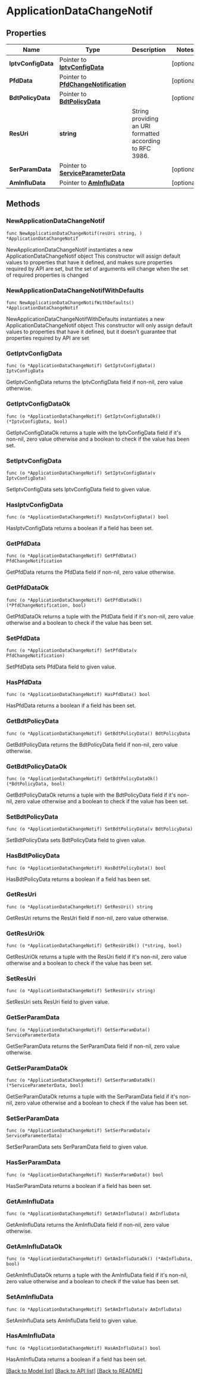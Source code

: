 # ApplicationDataChangeNotif

## Properties

Name | Type | Description | Notes
------------ | ------------- | ------------- | -------------
**IptvConfigData** | Pointer to [**IptvConfigData**](IptvConfigData.md) |  | [optional] 
**PfdData** | Pointer to [**PfdChangeNotification**](PfdChangeNotification.md) |  | [optional] 
**BdtPolicyData** | Pointer to [**BdtPolicyData**](BdtPolicyData.md) |  | [optional] 
**ResUri** | **string** | String providing an URI formatted according to RFC 3986. | 
**SerParamData** | Pointer to [**ServiceParameterData**](ServiceParameterData.md) |  | [optional] 
**AmInfluData** | Pointer to [**AmInfluData**](AmInfluData.md) |  | [optional] 

## Methods

### NewApplicationDataChangeNotif

`func NewApplicationDataChangeNotif(resUri string, ) *ApplicationDataChangeNotif`

NewApplicationDataChangeNotif instantiates a new ApplicationDataChangeNotif object
This constructor will assign default values to properties that have it defined,
and makes sure properties required by API are set, but the set of arguments
will change when the set of required properties is changed

### NewApplicationDataChangeNotifWithDefaults

`func NewApplicationDataChangeNotifWithDefaults() *ApplicationDataChangeNotif`

NewApplicationDataChangeNotifWithDefaults instantiates a new ApplicationDataChangeNotif object
This constructor will only assign default values to properties that have it defined,
but it doesn't guarantee that properties required by API are set

### GetIptvConfigData

`func (o *ApplicationDataChangeNotif) GetIptvConfigData() IptvConfigData`

GetIptvConfigData returns the IptvConfigData field if non-nil, zero value otherwise.

### GetIptvConfigDataOk

`func (o *ApplicationDataChangeNotif) GetIptvConfigDataOk() (*IptvConfigData, bool)`

GetIptvConfigDataOk returns a tuple with the IptvConfigData field if it's non-nil, zero value otherwise
and a boolean to check if the value has been set.

### SetIptvConfigData

`func (o *ApplicationDataChangeNotif) SetIptvConfigData(v IptvConfigData)`

SetIptvConfigData sets IptvConfigData field to given value.

### HasIptvConfigData

`func (o *ApplicationDataChangeNotif) HasIptvConfigData() bool`

HasIptvConfigData returns a boolean if a field has been set.

### GetPfdData

`func (o *ApplicationDataChangeNotif) GetPfdData() PfdChangeNotification`

GetPfdData returns the PfdData field if non-nil, zero value otherwise.

### GetPfdDataOk

`func (o *ApplicationDataChangeNotif) GetPfdDataOk() (*PfdChangeNotification, bool)`

GetPfdDataOk returns a tuple with the PfdData field if it's non-nil, zero value otherwise
and a boolean to check if the value has been set.

### SetPfdData

`func (o *ApplicationDataChangeNotif) SetPfdData(v PfdChangeNotification)`

SetPfdData sets PfdData field to given value.

### HasPfdData

`func (o *ApplicationDataChangeNotif) HasPfdData() bool`

HasPfdData returns a boolean if a field has been set.

### GetBdtPolicyData

`func (o *ApplicationDataChangeNotif) GetBdtPolicyData() BdtPolicyData`

GetBdtPolicyData returns the BdtPolicyData field if non-nil, zero value otherwise.

### GetBdtPolicyDataOk

`func (o *ApplicationDataChangeNotif) GetBdtPolicyDataOk() (*BdtPolicyData, bool)`

GetBdtPolicyDataOk returns a tuple with the BdtPolicyData field if it's non-nil, zero value otherwise
and a boolean to check if the value has been set.

### SetBdtPolicyData

`func (o *ApplicationDataChangeNotif) SetBdtPolicyData(v BdtPolicyData)`

SetBdtPolicyData sets BdtPolicyData field to given value.

### HasBdtPolicyData

`func (o *ApplicationDataChangeNotif) HasBdtPolicyData() bool`

HasBdtPolicyData returns a boolean if a field has been set.

### GetResUri

`func (o *ApplicationDataChangeNotif) GetResUri() string`

GetResUri returns the ResUri field if non-nil, zero value otherwise.

### GetResUriOk

`func (o *ApplicationDataChangeNotif) GetResUriOk() (*string, bool)`

GetResUriOk returns a tuple with the ResUri field if it's non-nil, zero value otherwise
and a boolean to check if the value has been set.

### SetResUri

`func (o *ApplicationDataChangeNotif) SetResUri(v string)`

SetResUri sets ResUri field to given value.


### GetSerParamData

`func (o *ApplicationDataChangeNotif) GetSerParamData() ServiceParameterData`

GetSerParamData returns the SerParamData field if non-nil, zero value otherwise.

### GetSerParamDataOk

`func (o *ApplicationDataChangeNotif) GetSerParamDataOk() (*ServiceParameterData, bool)`

GetSerParamDataOk returns a tuple with the SerParamData field if it's non-nil, zero value otherwise
and a boolean to check if the value has been set.

### SetSerParamData

`func (o *ApplicationDataChangeNotif) SetSerParamData(v ServiceParameterData)`

SetSerParamData sets SerParamData field to given value.

### HasSerParamData

`func (o *ApplicationDataChangeNotif) HasSerParamData() bool`

HasSerParamData returns a boolean if a field has been set.

### GetAmInfluData

`func (o *ApplicationDataChangeNotif) GetAmInfluData() AmInfluData`

GetAmInfluData returns the AmInfluData field if non-nil, zero value otherwise.

### GetAmInfluDataOk

`func (o *ApplicationDataChangeNotif) GetAmInfluDataOk() (*AmInfluData, bool)`

GetAmInfluDataOk returns a tuple with the AmInfluData field if it's non-nil, zero value otherwise
and a boolean to check if the value has been set.

### SetAmInfluData

`func (o *ApplicationDataChangeNotif) SetAmInfluData(v AmInfluData)`

SetAmInfluData sets AmInfluData field to given value.

### HasAmInfluData

`func (o *ApplicationDataChangeNotif) HasAmInfluData() bool`

HasAmInfluData returns a boolean if a field has been set.


[[Back to Model list]](../README.md#documentation-for-models) [[Back to API list]](../README.md#documentation-for-api-endpoints) [[Back to README]](../README.md)


